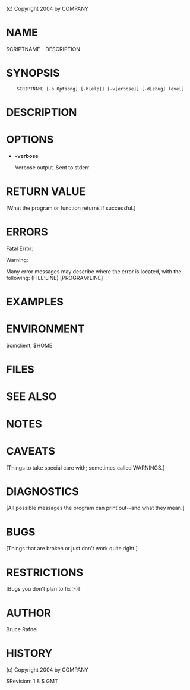 (c) Copyright 2004 by COMPANY

# NAME

SCRIPTNAME - DESCRIPTION

# SYNOPSIS

        SCRIPTNAME [-o Optiong] [-h[elp]] [-v[erbose]] [-d[ebug] level] 

# DESCRIPTION

# OPTIONS

- **-verbose**

    Verbose output.  Sent to stderr.

# RETURN VALUE

\[What the program or function returns if successful.\]

# ERRORS

Fatal Error:

Warning:

Many error messages may describe where the error is located, with the
following: (FILE:LINE) \[PROGRAM:LINE\]

# EXAMPLES

# ENVIRONMENT

$cmclient, $HOME

# FILES

# SEE ALSO

# NOTES

# CAVEATS

\[Things to take special care with; sometimes called WARNINGS.\]

# DIAGNOSTICS

\[All possible messages the program can print out--and what they mean.\]

# BUGS

\[Things that are broken or just don't work quite right.\]

# RESTRICTIONS

\[Bugs you don't plan to fix :-)\]

# AUTHOR

Bruce Rafnel

# HISTORY

(c) Copyright 2004 by COMPANY

$Revision: 1.8 $ GMT 

